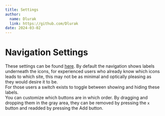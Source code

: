 ```yaml
---
title: Settings
author:
  name: Dlurak
  link: https://github.com/Dlurak
date: 2024-03-02
---
```


# Navigation Settings

These settings can be found [here](/settings/preferences). By default the navigation shows labels underneath the icons,
for experienced users who already know which icons leads to which site,
this may not be as minimal and optically pleasing as they would desire it to be.  
For those users a switch exists to toggle between showing and hiding these labels.  
You can customize which buttons are in which order. By dragging and dropping them in the gray area, they can be removed
by pressing the `x` button and readded by pressing the <span class="bg-light-secondary dark:bg-dark-secondary px-2 py-1">Add</span> button.
